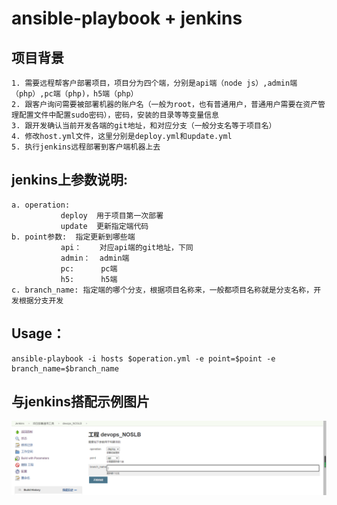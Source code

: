 # ansible-playbook + jenkins 
## 项目背景
```
1. 需要远程帮客户部署项目，项目分为四个端，分别是api端（node js）,admin端（php）,pc端（php)，h5端（php）
2. 跟客户询问需要被部署机器的账户名（一般为root，也有普通用户，普通用户需要在资产管理配置文件中配置sudo密码），密码，安装的目录等等变量信息
3. 跟开发确认当前开发各端的git地址，和对应分支（一般分支名等于项目名）
4. 修改host.yml文件，这里分别是deploy.yml和update.yml
5. 执行jenkins远程部署到客户端机器上去
```
## jenkins上参数说明: 
```
a. operation:
           deploy  用于项目第一次部署
           update  更新指定端代码
b. point参数:  指定更新到哪些端
           api：    对应api端的git地址，下同
           admin：  admin端
           pc:      pc端
           h5:      h5端
c. branch_name: 指定端的哪个分支，根据项目名称来，一般都项目名称就是分支名称，开发根据分支开发
```


## Usage：
```
ansible-playbook -i hosts $operation.yml -e point=$point -e branch_name=$branch_name
```



## 与jenkins搭配示例图片
![image](https://github.com/herrywen-nanj/ansible-playbook/blob/master/12.png)

